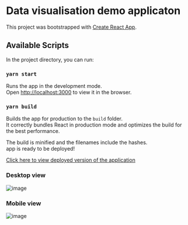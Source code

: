 # Data visualisation demo applicaton

This project was bootstrapped with [Create React App](https://github.com/facebook/create-react-app).

## Available Scripts

In the project directory, you can run:

### `yarn start`

Runs the app in the development mode.\
Open [http://localhost:3000](http://localhost:3000) to view it in the browser.

### `yarn build`

Builds the app for production to the `build` folder.\
It correctly bundles React in production mode and optimizes the build for the best performance.

The build is minified and the filenames include the hashes.\
app is ready to be deployed!

<a href="https://master--relaxed-lamington-195c21.netlify.app/">Click here to view deployed version of the application</a>

### Desktop view
![image](https://user-images.githubusercontent.com/44979100/210141029-dadebaf6-9464-41f2-8b12-1aabd6f13c29.png)

### Mobile view
![image](https://user-images.githubusercontent.com/44979100/210141043-e967b790-6cfe-46b0-80af-98ac4eef75f0.png)


